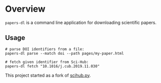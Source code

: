 # Overview
`papers-dl` is a command line application for downloading scientific papers.

## Usage
```shell
# parse DOI identifiers from a file:
papers-dl parse --match doi --path pages/my-paper.html

# fetch given identifier from Sci-Hub:
papers-dl fetch "10.1016/j.cub.2019.11.030"
```

This project started as a fork of [scihub.py](https://github.com/zaytoun/scihub.py).
